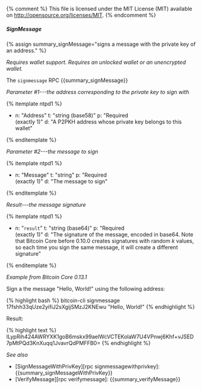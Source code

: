 {% comment %}
This file is licensed under the MIT License (MIT) available on
http://opensource.org/licenses/MIT.
{% endcomment %}

##### SignMessage

{% assign summary_signMessage="signs a message with the private key of an address." %}

*Requires wallet support. Requires an unlocked wallet or an
unencrypted wallet.*

The `signmessage` RPC {{summary_signMessage}}

*Parameter #1---the address corresponding to the private key to sign with*

{% itemplate ntpd1 %}
- n: "Address"
  t: "string (base58)"
  p: "Required<br>(exactly 1)"
  d: "A P2PKH address whose private key belongs to this wallet"

{% enditemplate %}

*Parameter #2---the message to sign*

{% itemplate ntpd1 %}
- n: "Message"
  t: "string"
  p: "Required<br>(exactly 1)"
  d: "The message to sign"

{% enditemplate %}

*Result---the message signature*

{% itemplate ntpd1 %}
- n: "`result`"
  t: "string (base64)"
  p: "Required<br>(exactly 1)"
  d: "The signature of the message, encoded in base64.  Note that Bitcoin Core before 0.10.0 creates signatures with random *k* values, so each time you sign the same message, it will create a different signature"

{% enditemplate %}

*Example from Bitcoin Core 0.13.1*

Sign a the message "Hello, World!" using the following address:

{% highlight bash %}
bitcoin-cli signmessage 17fshh33qUze2yifiJ2sXgijSMzJ2KNEwu "Hello, World!"
{% endhighlight %}

Result:

{% highlight text %}
ILypRih424AWRYXK1goB6mskx99aelWcVCTEKolaW7U4VPnwj6Khf+vJSED7pMtPQd3KnXuqq1JvavrQdPMFFB0=
{% endhighlight %}

*See also*

* [SignMessageWithPrivKey][rpc signmessagewithprivkey]: {{summary_signMessageWithPrivKey}}
* [VerifyMessage][rpc verifymessage]: {{summary_verifyMessage}}

